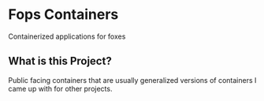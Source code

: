 # Fops Containers

Containerized applications for foxes

## What is this Project?

Public facing containers that are usually generalized versions of containers I
came up with for other projects.

